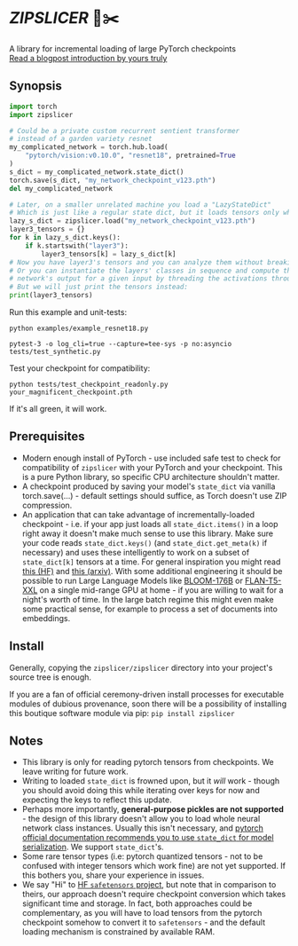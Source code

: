# *ZIPSLICER* 📁✂️

A library for incremental loading of large PyTorch checkpoints<br>
[Read a blogpost introduction by yours truly](https://kir-gadjello.github.io/zipslicer)

## Synopsis
```python
import torch
import zipslicer

# Could be a private custom recurrent sentient transformer
# instead of a garden variety resnet
my_complicated_network = torch.hub.load(
    "pytorch/vision:v0.10.0", "resnet18", pretrained=True
)
s_dict = my_complicated_network.state_dict()
torch.save(s_dict, "my_network_checkpoint_v123.pth")
del my_complicated_network

# Later, on a smaller unrelated machine you load a "LazyStateDict"
# Which is just like a regular state dict, but it loads tensors only when it has to
lazy_s_dict = zipslicer.load("my_network_checkpoint_v123.pth")
layer3_tensors = {}
for k in lazy_s_dict.keys():
    if k.startswith("layer3"):
        layer3_tensors[k] = lazy_s_dict[k]
# Now you have layer3's tensors and you can analyze them without breaking your RAM.
# Or you can instantiate the layers' classes in sequence and compute the whole
# network's output for a given input by threading the activations through them.
# But we will just print the tensors instead:
print(layer3_tensors)
```

Run this example and unit-tests:

`python examples/example_resnet18.py`

`pytest-3 -o log_cli=true --capture=tee-sys -p no:asyncio tests/test_synthetic.py`

Test your checkpoint for compatibility:

`python tests/test_checkpoint_readonly.py your_magnificent_checkpoint.pth`

If it's all green, it will work.

## Prerequisites

* Modern enough install of PyTorch - use included safe test to check for compatibility of `zipslicer` with your PyTorch and your checkpoint. This is a pure Python library, so specific CPU architecture shouldn't matter.
* A checkpoint produced by saving your model's `state_dict` via vanilla torch.save(...) - default settings should suffice, as Torch doesn't use ZIP compression.
* An application that can take advantage of incrementally-loaded checkpoint - i.e. if your app just loads all `state_dict.items()` in a loop right away it doesn't make much sense to use this library. Make sure your code reads `state_dict.keys()` (and `state_dict.get_meta(k)` if necessary) and uses these intelligently to work on a subset of `state_dict[k]` tensors at a time. For general inspiration you might read [this (HF)](https://huggingface.co/docs/transformers/v4.26.0/en/main_classes/model#transformers.modeling_utils.load_sharded_checkpoint) and [this (arxiv)](https://arxiv.org/abs/2104.07857). With some additional engineering it should be possible to run Large Language Models like [BLOOM-176B](https://huggingface.co/bigscience/bloom) or [FLAN-T5-XXL](https://huggingface.co/google/flan-t5-xxl) on a single mid-range GPU at home - if you are willing to wait for a night's worth of time. In the large batch regime this might even make some practical sense, for example to process a set of documents into embeddings.

## Install

Generally, copying the `zipslicer/zipslicer` directory into your project's source tree is enough.

If you are a fan of official ceremony-driven install processes for executable modules of dubious provenance, soon there will be a possibility of installing this boutique software module via pip: `pip install zipslicer`

## Notes
* This library is only for reading pytorch tensors from checkpoints. We leave writing for future work.
* Writing to loaded `state_dict` is frowned upon, but it *will* work - though you should avoid doing this while iterating over keys for now and expecting the keys to reflect this update.
* Perhaps more importantly, **general-purpose pickles are not supported** - the design of this library doesn't allow you to load whole neural network class instances. Usually this isn't necessary, and [pytorch official documentation recommends you to use `state_dict` for model serialization](https://pytorch.org/tutorials/beginner/saving_loading_models.html#what-is-a-state-dict). We support `state_dict`'s.
* Some rare tensor types (i.e: pytorch quantized tensors - not to be confused with integer tensors which work fine) are not yet supported. If this bothers you, share your experience in issues.
* We say "Hi" to [HF `safetensors` project](https://github.com/huggingface/safetensors), but note that in comparison to theirs, our approach doesn't require checkpoint conversion which takes significant time and storage. In fact, both approaches could be complementary, as you will have to load tensors from the pytorch checkpoint somehow to convert it to `safetensors` - and the default loading mechanism is constrained by available RAM.